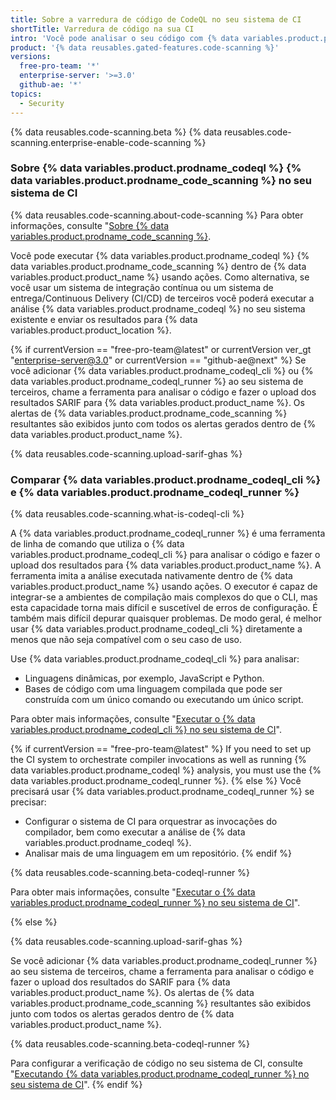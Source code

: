```yaml
---
title: Sobre a varredura de código de CodeQL no seu sistema de CI
shortTitle: Varredura de código na sua CI
intro: 'Você pode analisar o seu código com {% data variables.product.prodname_codeql %} em um sistema de integração contínua de terceiros e fazer o upload dos resultados para {% data variables.product.product_location %}. Os alertas de {% data variables.product.prodname_code_scanning %} resultantes são exibidos junto com todos os alertas gerados dentro de {% data variables.product.product_name %}.'
product: '{% data reusables.gated-features.code-scanning %}'
versions:
  free-pro-team: '*'
  enterprise-server: '>=3.0'
  github-ae: '*'
topics:
  - Security
---
```


{% data reusables.code-scanning.beta %}
{% data reusables.code-scanning.enterprise-enable-code-scanning %}

### Sobre {% data variables.product.prodname_codeql %} {% data variables.product.prodname_code_scanning %} no seu sistema de CI

{% data reusables.code-scanning.about-code-scanning %} Para obter informações, consulte "[Sobre {% data variables.product.prodname_code_scanning %}](/code-security/secure-coding/about-code-scanning).

Você pode executar {% data variables.product.prodname_codeql %} {% data variables.product.prodname_code_scanning %} dentro de {% data variables.product.product_name %} usando ações. Como alternativa, se você usar um sistema de integração contínua ou um sistema de entrega/Continuous Delivery (CI/CD) de terceiros você poderá executar a análise {% data variables.product.prodname_codeql %} no seu sistema existente e enviar os resultados para {% data variables.product.product_location %}.

{% if currentVersion == "free-pro-team@latest" or currentVersion ver_gt "enterprise-server@3.0" or currentVersion == "github-ae@next" %}
Se você adicionar {% data variables.product.prodname_codeql_cli %} ou {% data variables.product.prodname_codeql_runner %} ao seu sistema de terceiros, chame a ferramenta para analisar o código e fazer o upload dos resultados SARIF para {% data variables.product.product_name %}. Os alertas de {% data variables.product.prodname_code_scanning %} resultantes são exibidos junto com todos os alertas gerados dentro de {% data variables.product.product_name %}.

{% data reusables.code-scanning.upload-sarif-ghas %}

### Comparar {% data variables.product.prodname_codeql_cli %} e {% data variables.product.prodname_codeql_runner %}

{% data reusables.code-scanning.what-is-codeql-cli %}

A {% data variables.product.prodname_codeql_runner %} é uma ferramenta de linha de comando que utiliza o {% data variables.product.prodname_codeql_cli %} para analisar o código e fazer o upload dos resultados para {% data variables.product.product_name %}. A ferramenta imita a análise executada nativamente dentro de {% data variables.product.product_name %} usando ações. O executor é capaz de integrar-se a ambientes de compilação mais complexos do que o CLI, mas esta capacidade torna mais difícil e suscetível de erros de configuração. É também mais difícil depurar quaisquer problemas. De modo geral, é melhor usar {% data variables.product.prodname_codeql_cli %} diretamente a menos que não seja compatível com o seu caso de uso.

Use {% data variables.product.prodname_codeql_cli %} para analisar:

- Linguagens dinâmicas, por exemplo, JavaScript e Python.
- Bases de código com uma linguagem compilada que pode ser construída com um único comando ou executando um único script.

Para obter mais informações, consulte "[Executar o {% data variables.product.prodname_codeql_cli %} no seu sistema de CI](/code-security/secure-coding/running-codeql-cli-in-your-ci-system)".

{% if currentVersion == "free-pro-team@latest" %}
If you need to set up the CI system to orchestrate compiler invocations as well as running {% data variables.product.prodname_codeql %} analysis, you must use the {% data variables.product.prodname_codeql_runner %}.
{% else %}
Você precisará usar {% data variables.product.prodname_codeql_runner %} se precisar:
- Configurar o sistema de CI para orquestrar as invocações do compilador, bem como executar a análise de {% data variables.product.prodname_codeql %}.
- Analisar mais de uma linguagem em um repositório.
{% endif %}

{% data reusables.code-scanning.beta-codeql-runner %}

Para obter mais informações, consulte "[Executar o {% data variables.product.prodname_codeql_runner %} no seu sistema de CI](/code-security/secure-coding/running-codeql-runner-in-your-ci-system)".

{% else %}

{% data reusables.code-scanning.upload-sarif-ghas %}

Se você adicionar {% data variables.product.prodname_codeql_runner %} ao seu sistema de terceiros, chame a ferramenta para analisar o código e fazer o upload dos resultados do SARIF para {% data variables.product.product_name %}. Os alertas de {% data variables.product.prodname_code_scanning %} resultantes são exibidos junto com todos os alertas gerados dentro de {% data variables.product.product_name %}.

{% data reusables.code-scanning.beta-codeql-runner %}

Para configurar a verificação de código no seu sistema de CI, consulte "[Executando {% data variables.product.prodname_codeql_runner %} no seu sistema de CI](/code-security/secure-coding/running-codeql-runner-in-your-ci-system)".
{% endif %}
